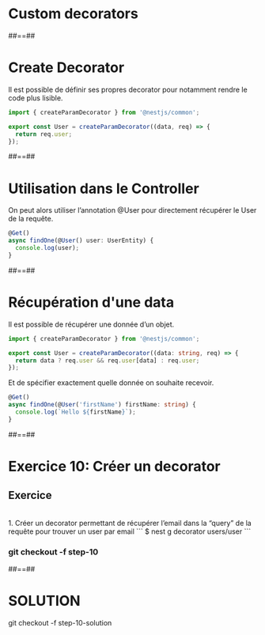 <!-- .slide: class="transition-orange sfeir-bg-white-4" -->

# Custom decorators

##==##
<!-- .slide: class="with-code" -->

# Create Decorator
Il est possible de définir ses propres decorator pour notamment rendre le code plus lisible.
```typescript
import { createParamDecorator } from '@nestjs/common';

export const User = createParamDecorator((data, req) => {
  return req.user;
});
```

##==##
<!-- .slide: class="with-code" -->

# Utilisation dans le Controller
On peut alors utiliser l’annotation @User pour directement récupérer le User de la requête.

```typescript
@Get()
async findOne(@User() user: UserEntity) {
  console.log(user);
}
```

##==##
<!-- .slide: class="with-code" -->

# Récupération d'une data

Il est possible de récupérer une donnée d’un objet.

```typescript
import { createParamDecorator } from '@nestjs/common';

export const User = createParamDecorator((data: string, req) => {
  return data ? req.user && req.user[data] : req.user;
});
```

Et de spécifier exactement quelle donnée on souhaite recevoir.

```typescript
@Get()
async findOne(@User('firstName') firstName: string) {
  console.log(`Hello ${firstName}`);
}
```

##==##
<!-- .slide: class="exercice sfeir-bg-pink" -->

# Exercice 10: Créer un decorator
## Exercice

<br>
1. Créer un decorator permettant de récupérer l’email dans la “query” de la requête pour trouver un user par email
   ```
    $ nest g decorator users/user
  ```
<br>

### git checkout -f step-10

##==##
<!-- .slide: class="sfeir-bg-white-4" -->

# SOLUTION
  <div class="full-center">git checkout -f step-10-solution</div>

